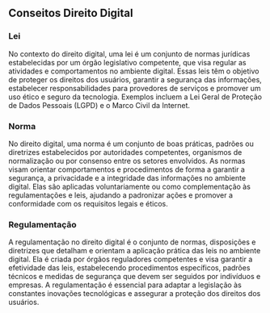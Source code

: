 ## Conseitos Direito Digital

### Lei
No contexto do direito digital, uma lei é um conjunto de normas jurídicas estabelecidas por um órgão legislativo competente, que visa regular as atividades e comportamentos no ambiente digital. Essas leis têm o objetivo de proteger os direitos dos usuários, garantir a segurança das informações, estabelecer responsabilidades para provedores de serviços e promover um uso ético e seguro da tecnologia. Exemplos incluem a Lei Geral de Proteção de Dados Pessoais (LGPD) e o Marco Civil da Internet.

### Norma
No direito digital, uma norma é um conjunto de boas práticas, padrões ou diretrizes estabelecidos por autoridades competentes, organismos de normalização ou por consenso entre os setores envolvidos. As normas visam orientar comportamentos e procedimentos de forma a garantir a segurança, a privacidade e a integridade das informações no ambiente digital. Elas são aplicadas voluntariamente ou como complementação às regulamentações e leis, ajudando a padronizar ações e promover a conformidade com os requisitos legais e éticos.

### Regulamentação
A regulamentação no direito digital é o conjunto de normas, disposições e diretrizes que detalham e orientam a aplicação prática das leis no ambiente digital. Ela é criada por órgãos reguladores competentes e visa garantir a efetividade das leis, estabelecendo procedimentos específicos, padrões técnicos e medidas de segurança que devem ser seguidos por indivíduos e empresas. A regulamentação é essencial para adaptar a legislação às constantes inovações tecnológicas e assegurar a proteção dos direitos dos usuários.

